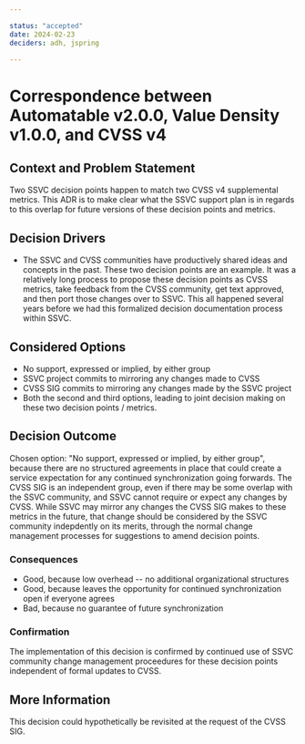 ```yaml
---

status: "accepted"
date: 2024-02-23
deciders: adh, jspring

---
```

# Correspondence between Automatable v2.0.0, Value Density v1.0.0, and CVSS v4

## Context and Problem Statement

Two SSVC decision points happen to match two CVSS v4 supplemental metrics.
This ADR is to make clear what the SSVC support plan is in regards to this overlap for future versions of these decision points and metrics.

## Decision Drivers

- The SSVC and CVSS communities have productively shared ideas and concepts in the past. These two decision points are an example. It was a relatively long process to propose these decision points as CVSS metrics, take feedback from the CVSS community, get text approved, and then port those changes over to SSVC. This all happened several years before we had this formalized decision documentation process within SSVC.

## Considered Options

- No support, expressed or implied, by either group
- SSVC project commits to mirroring any changes made to CVSS
- CVSS SIG commits to mirroring any changes made by the SSVC project
- Both the second and third options, leading to joint decision making on these two decision points / metrics.

## Decision Outcome

Chosen option: "No support, expressed or implied, by either group", because
there are no structured agreements in place that could create a service expectation for any continued synchronization going forwards.
The CVSS SIG is an independent group, even if there may be some overlap with the SSVC community, and SSVC cannot require or expect any changes by CVSS.
While SSVC may mirror any changes the CVSS SIG makes to these metrics in the future, that change should be considered by the SSVC community indepdently on its merits, through the normal change management processes for suggestions to amend decision points.

### Consequences

- Good, because low overhead -- no additional organizational structures
- Good, because leaves the opportunity for continued synchronization open if everyone agrees
- Bad, because no guarantee of future synchronization

### Confirmation

The implementation of this decision is confirmed by continued use of SSVC community change management proceedures for these decision points independent of formal updates to CVSS.

## More Information

This decision could hypothetically be revisited at the request of the CVSS SIG.
